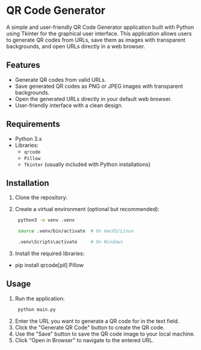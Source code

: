 
# QR Code Generator
A simple and user-friendly QR Code Generator application built with Python using Tkinter for the graphical user interface. This application allows users to generate QR codes from URLs, save them as images with transparent backgrounds, and open URLs directly in a web browser.

## Features

- Generate QR codes from valid URLs.
- Save generated QR codes as PNG or JPEG images with transparent backgrounds.
- Open the generated URLs directly in your default web browser.
- User-friendly interface with a clean design.
## Requirements

- Python 3.x
- Libraries:
  - `qrcode`
  - `Pillow`
  - `Tkinter` (usually included with Python installations)
## Installation
1. Clone the repository:

2. Create a virtual environment (optional but recommended):
   ```bash
    python3 -m venv .venv

    source .venv/bin/activate  # On macOS/Linux

    .venv\Scripts\activate     # On Windows

3. Install the required libraries:
- pip install qrcode[pil] Pillow
## Usage

1. Run the application:
   ```bash
    python main.py
2. Enter the URL you want to generate a QR code for in the text field.
3. Click the "Generate QR Code" button to create the QR code.
4. Use the "Save" button to save the QR code image to your local machine.
5. Click "Open in Browser" to navigate to the entered URL.
